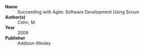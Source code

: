 
<dl>
	<dt><strong>Name</strong></dt>
	<dd>Succeeding with Agile: Software Development Using Scrum</dd>
	<dt><strong>Author(s)</strong></dt>
	<dd>Cohn, M.</dd>
	<dt><strong>Year</strong></dt>
	<dd>2009</dd>
	<dt><strong>Publisher</strong></dt>
	<dd>Addison-Wesley</dd>
</dl>

